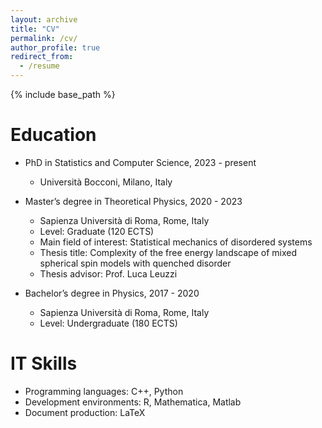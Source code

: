 ```yaml
---
layout: archive
title: "CV"
permalink: /cv/
author_profile: true
redirect_from:
  - /resume
---
```


{% include base_path %}

Education
======
* PhD in Statistics and Computer Science, 2023 - present
  * Università Bocconi, Milano, Italy

* Master’s degree in Theoretical Physics, 2020 - 2023
  * Sapienza Università di Roma, Rome, Italy 
  * Level: Graduate (120 ECTS)
  * Main field of interest: Statistical mechanics of disordered systems
  * Thesis title: Complexity of the free energy landscape of mixed spherical spin models with quenched disorder
  * Thesis advisor: Prof. Luca Leuzzi

* Bachelor’s degree in Physics, 2017 - 2020
  * Sapienza Università di Roma, Rome, Italy 
  * Level: Undergraduate (180 ECTS)

  
IT Skills
======
* Programming languages: C++, Python
* Development environments: R, Mathematica, Matlab
* Document production: LaTeX

